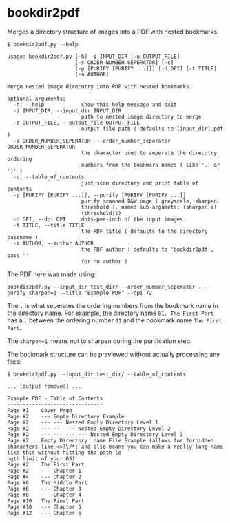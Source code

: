 # bookdir2pdf
Merges a directory structure of images into a PDF with nested bookmarks.

```
$ bookdir2pdf.py --help

usage: bookdir2pdf.py [-h] -i INPUT_DIR [-o OUTPUT_FILE]
                      [-s ORDER_NUMBER_SEPERATOR] [-c]
                      [-p [PURIFY [PURIFY ...]]] [-d DPI] [-t TITLE]
                      [-a AUTHOR]

Merge nested image direcotry into PDF with nested bookmarks.

optional arguments:
  -h, --help            show this help message and exit
  -i INPUT_DIR, --input_dir INPUT_DIR
                        path to nested image directory to merge
  -o OUTPUT_FILE, --output_file OUTPUT_FILE
                        output file path ( defaults to [input_dir].pdf )
  -s ORDER_NUMBER_SEPERATOR, --order_number_seperator ORDER_NUMBER_SEPERATOR
                        the character used to seperate the direcotry ordering
                        numbers from the bookmark names ( like '.' or ')' )
  -c, --table_of_contents
                        just scan directory and print table of contents
  -p [PURIFY [PURIFY ...]], --purify [PURIFY [PURIFY ...]]
                        purify scanned B&W page ( greyscale, sharpen,
                        threshold ), named sub-argumets: (sharpen|s)
                        (threshold|t)
  -d DPI, --dpi DPI     dots-per-inch of the input images
  -t TITLE, --title TITLE
                        the PDF title ( defaults to the directory basename )
  -a AUTHOR, --author AUTHOR
                        the PDF author ( defaults to 'bookdir2pdf', pass ''
                        for no author )
```

The PDF here was made using:

`bookdir2pdf.py --input_dir test_dir/ --order_number_seperator . --purify sharpen=1 --title "Example PDF" --dpi 72`

The `.` is what seperates the ordering numbers from the bookmark name in the directory name. For example, the directory name `01. The First Part` has a `.` between the ordering number `01` and the bookmark name `The First Part`.

The `sharpen=1` means not to sharpen during the purification step.

The bookmark structure can be previewed without actually processing any files:

```
$ bookdir2pdf.py --input_dir test_dir/ --table_of_contents

... [output removed] ...

Example PDF - Table of Contents
-------------------------------
Page #1    Cover Page
Page #2    --- Empty Directory Example
Page #2    --- --- Nested Empty Directory Level 1
Page #2    --- --- --- Nested Empty Directory Level 2
Page #2    --- --- --- --- Nested Empty Directory Level 3
Page #2    Empty Directory .name File Example (allows for forbidden characters like <>?\/*: and also means you can make a really long name like this without hitting the path le
ngth limit of your OS)
Page #2    The First Part
Page #2    --- Chapter 1
Page #4    --- Chapter 2
Page #6    The Middle Part
Page #6    --- Chapter 3
Page #8    --- Chapter 4
Page #10   The Final Part
Page #10   --- Chapter 5
Page #12   --- Chapter 6
```